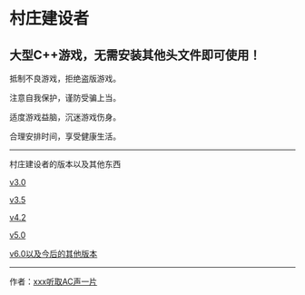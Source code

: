 # 村庄建设者

大型C++游戏，**无需**安装其他头文件即可使用！
-------------------------
抵制不良游戏，拒绝盗版游戏。

注意自我保护，谨防受骗上当。

适度游戏益脑，沉迷游戏伤身。

合理安排时间，享受健康生活。

---------------------------
村庄建设者的版本以及其他东西

[v3.0](https://www.luogu.com.cn/paste/fi7qj6ds)

[v3.5](https://www.luogu.com.cn/paste/i4fmee7i)

[v4.2](https://www.luogu.com.cn/paste/m3f360qs)

[v5.0](https://www.luogu.com.cn/paste/6gnhgtx5)

[v6.0以及今后的其他版本](https://www.luogu.com.cn/paste/cvcfpw69)

---------------------------
作者：[xxx听取AC声一片](https://www.luogu.com.cn/user/252401)
